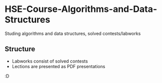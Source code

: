 # HSE-Course-Algorithms-and-Data-Structures
Studing algorithms and data structures, solved contests/labworks 

## Structure
- Labworks consist of solved contests
- Lections are presented as PDF presentations

:D
